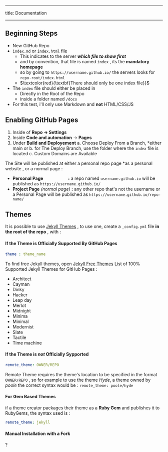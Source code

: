 ***
title: Documentation
***

## Beginning Steps
- New GitHub Repo
- `index.md`  or  `index.html` file
    - This indicates to the server ***which file to show first*** 
    - and by convention, that file is named `index` , its the **mandatory homepage**
    - so by going to `https://username.github.io/` the servers looks for `repo-root/index.html`
    - $\textcolor{red}{\textbf{There should only be one index file}}$
- The `index` file should either be placed in
    - Directly in the Root of the Repo
    - inside a folder named `/docs`
- For this test, i'll only use Markdown and **not** HTML/CSS/JS




## Enabling GitHub Pages

1. Inside of **Repo -> Settings**
2. Inside **Code and automation** -> **Pages**
3. Under **Build and Deployement**
     a. Choose Deploy From a Branch, *either main or 
     b. for The Deploy Branch, use the folder where the `index` file is located
     c. Custom Domains are Available

The Site will be published at either a personal repo page *as a personal website , or a normal page :
- **Personal Page &emsp;&emsp;&emsp;&emsp;&nbsp;&ensp;&ensp; :** a repo named `username.github.io` will be published as `https://username.github.io/`
- **Project Page** *(normal page)* **:** any other repo that's not the username or a Personal Page will be published as `https://username.github.io/repo-name/`


## Themes
It is possible to use [Jekyll Themes](https://jekyllthemes.io/) , to use one, create a `_config.yml` file **in the root of the repo** , with : 

#### If the Theme is Officially Supported By GitHub Pages 
``` yaml
theme : theme_name
```
To find free Jekyll themes, open [Jekyll Free Themes](https://jekyllthemes.io/free)
List of 100% Supported Jekyll Themes for GitHub Pages : 
- Architect
- Cayman
- Dinky
- Hacker
- Leap day
- Merlot
- Midnight
- Minima
- Minimal
- Modernist
- Slate
- Tactile
- Time machine

#### If the Theme is ***not*** Officially Sypported 
``` yaml
remote_theme: OWNER/REPO
```
Remote Theme requires the theme's location to be specified in the format `OWNER/REPO` , so for example to use the theme *Hyde*, a theme owned by *poole* the correct syntax would be : `remote_theme: poole/hyde`

#### For Gem Based Themes 
if a theme creator packages their theme as a **Ruby Gem** and publishes it to RubyGems, the syntax used is :
``` yaml
remote_theme: jekyll
```


#### Manual Installation with a Fork
?
